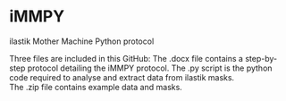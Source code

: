 # iMMPY
ilastik Mother Machine Python protocol 


Three files are included in this GitHub: 
    The .docx file contains a step-by-step protocol detailing the iMMPY protocol. 
    The .py script is the python code required to analyse and extract data from ilastik masks.  
    The .zip file contains example data and masks.
